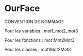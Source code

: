 # OurFace
CONVENTION DE NOMMAGE

Pour les variables :
mot1_mot2_mot3

Pour les fonctions :
mot1Mot2Mot3

Pour les classes :
mot1Mot2Mot3
